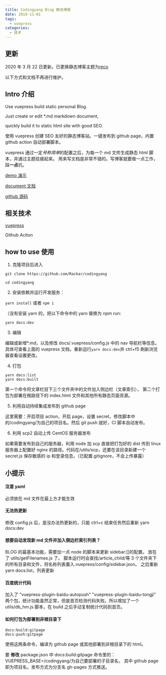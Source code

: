```yaml
---
title: Codingyang Blog 静态博客
date: 2019-11-01
tags:
  - vuepress
categories:
  - 技术
---
```


## 更新

2020 年 3 月 22 日更新。已更换静态博客主题为[reco](https://vuepress-theme-reco.recoluan.com/)

以下方式和文档不再进行维护。

## Intro 介绍

Use vuepress build static personal Blog.

Just create or edit \*.md markdown document,

quickly build it to static html site with good SEO.

使用 vuepress 创建 SEO 友好的静态博客站。一键发布到 github page，内置 github action 自动部署脚本。

vuepress 通过一定*号称简单*的配置之后，为每一个 md 文件生成静态 html 脚本，并通过主题挂接起来。
用来写文档是非常不错的。写博客就要做一点工作，踩**一点**坑。

[demo 演示](http://www.codingyang.com/)

[document 文档](http://www.codingyang.com/article_tech/)

[github 源码](https://github.com/Rackar/codingyang)

## 相关技术

[vuepress](https://v1.vuepress.vuejs.org/zh/guide/)

Github Aciton

## how to use 使用

1. 克隆项目后进入

`git clone https://github.com/Rackar/codingyang`

`cd codingyang`

2. 安装依赖并运行开发服务：

`yarn install` 或者 `npm i`

（没有安装 yarn 的，把以下命令中的 yarn 替换为 npm run:

```
yarn docs:dev
```

3. 编辑

编辑或新增\*.md，以及修改 docs/.vuepress/config.js 中的 nav 导航栏等信息。具体可查看上面的 vuepress 文档，重新运行`yarn docs:dev`并 ctrl+f5 刷新浏览器查看设置更改。

4. 打包

```
yarn docs:list
yarn docs:built
```

第一个命令将文章栏目下三个文件夹中的文件加入侧边栏（文章索引），
第二个打包为部署在根路径下的 index.html 文件和其他所有静态页面资源。

5. 利用自动持续集成发布到 github page

这里需要：开启项目 action，开启 page，设置 secret，修改脚本中的/codingyang/为自己的项目名。然后 git push 就好，CI 脚本自动发布。

6. 利用 scp2 自动上传 CentOS 服务器发布

如果需要发布到自己的服务器，利用 node 加 scp 直接把打包好的 dist 传到 linux 服务器上配置好 nginx 的路径。代码在/utils/scp，还要在该目录新建一个 secret.js 保存敏感的 ip 和登录信息。（已配置.gitignore，不会上传暴露）

## 小提示

#### 注意 yaml

必须放在 md 文件在最上方才能生效

#### 无法热更新

修改 config.js 后，是没办法热更新的，只能 ctrl+c 结束任务然后重新 yarn docs:dev

#### 想要自动发现新 md 文件并加入侧边栏索引列表？

BLOG 的最基本功能，需要加一点 node 的脚本来更新 sidebar:[]的配置。
放在了 utils/getFilenames.js 了。
脚本运行时会查找/article_child/等 3 个文件夹下的所有目录和文件，将名称列表置入.vuepress/config/sidebar.json。
之后重新 yarn docs:list，列表更新

#### 百度统计代码

加入了
"vuepress-plugin-baidu-autopush"
"vuepress-plugin-baidu-tongji"
两个包，统计功能虽然正常，但是首页检测代码失败。所以增加了一个 utils/db_hm.js 脚本，在 build 之后手动复制统计代码到首页。

#### 如何打包为部署到非根目录下

```
docs:build:gitpage
docs:push:gitpage
```

使用这两条命令，编译为 github page 或其他部署到非根目录下的 html。

要 **修改** package.json 中 docs:build:gitpage 命令里的： VUEPRESS_BASE=/codingyang/为自己要部署的子目录名，
其中 github page 即为项目名，发布方式为分支名 gh-pages 方式推送。
